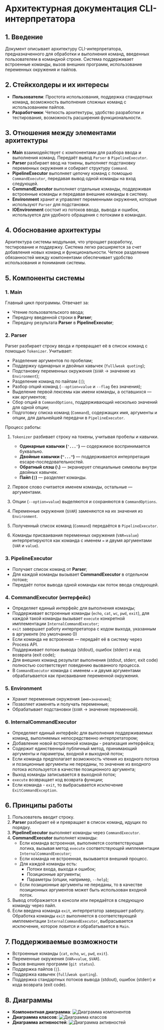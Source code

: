 # Архитектурная документация CLI-интерпретатора

## 1. Введение

Документ описывает архитектуру CLI-интерпретатора, предназначенного для обработки и выполнения команд, введенных пользователем в командной строке. Система поддерживает встроенные команды, вызов внешних программ, использование переменных окружения и пайпов.

## 2. Стейкхолдеры и их интересы

- **Пользователи**: Простота использования, поддержка стандартных команд, возможность выполнения сложных команд с использованием пайпов.
- **Разработчики**: Четкость архитектуры, удобство разработки и тестирования, возможность расширения функциональности.

## 3. Отношения между элементами архитектуры

- **Main** взаимодействует с компонентами для разбора ввода и выполнения команд. Передаёт вывод `Parser` в `PipelineExecutor`.
- **Parser** разбирает ввод на токены, выполняет подстановку переменных окружения и собирает структуру `Command`.
- **PipelineExecutor** выполняет цепочку команд с помощью `CommandExecutor`, передавая вывод одной команды на вход следующей.
- **CommandExecutor** выполняет отдельные команды, поддерживая встроенные команды и передавая внешние команды в систему.
- **Environment** хранит и управляет переменными окружения, которые используют `Parser` для подстановки.
- **IOEnvironment** состоит из потоков ввода, вывода и ошибок, используется для удобного обращения с потоками в командах.

## 4. Обоснование архитектуры

Архитектура системы модульная, что упрощает разработку, тестирование и поддержку. Система легко расширяется за счет добавления новых команд и функциональности. Четкое разделение обязанностей между компонентами обеспечивает удобство использования и понимания системы.

## 5. Компоненты системы

### 1. Main

Главный цикл программы. Отвечает за:

- Чтение пользовательского ввода;
- Передачу введенной строки в **Parser**;
- Передачу результата **Parser** в **PipelineExecutor**;

### 2. Parser

Parser разбирает строку ввода и превращает её в список команд с помощью `Tokenizer`. Учитывает:

- Разделение аргументов по пробелам;
- Поддержку одинарных и двойных кавычек (`full`/`weak quoting`);
- Подстановку переменных окружения (`$VAR` → значение из `Environment`);
- Разделение команд по пайпам (`|`);
- Разбор опций команд (`--option=value` и `--flag` без значения);
- Выделение первой лексемы как имени команды, а оставшихся — как аргументов;
- Сбор опций в `CommandOptions`, поддерживающий несколько значений для одной опции;
- Подготовку списка команд (`Command`), содержащих имя, аргументы и опции, для дальнейшей передачи в `PipelineExecutor`.

Процесс работы:

1. `Tokenizer` разбивает строку на токены, учитывая пробелы и кавычки.

    - **Одинарные кавычки (`'...'`)** — содержимое воспринимается буквально.
    - **Двойные кавычки (`"..."`)** — поддерживается интерпретация escape-последовательностей.
    - **Обратный слэш (`\`)** — экранирует специальные символы внутри двойных кавычек.
    - **Пайп (`|`)** — разделяет команды.

2. Первое слово считается именем команды, остальные — аргументами.
3. Опции (`--option=value`) выделяются и сохраняются в `CommandOptions`.
4. Переменные окружения (`$VAR`) заменяются на их значения из `Environment`.
5. Полученный список команд (`Command`) передаётся в `PipelineExecutor`.
6. Команды присваивания переменных окружения (`VAR=value`) интерпретируются как команда с именем `=` и двумя аргументами (`VAR` и `value`).
### 3. PipelineExecutor

- Получает список команд от **Parser**;
- Для каждой команды вызывает **CommandExecutor** в отдельном потоке;
- Передаёт поток вывода одной команды как поток ввода следующей.

### 4. CommandExecutor (интерфейс)

- Определяет единый интерфейс для выполнения команды;
- Поддерживает встроенные команды (`echo`, `cat`, `wc`, `pwd`, `exit`), для каждой такой команды вызывает `execute` конкретной имплементации `InternalCommandExecutor`;
- `exit` завершает работу интерпретатора с кодом выхода, указанным в аргументе (по умолчанию 0)
- Если команда не встроенная — передаёт её в систему через Process API.
- Поддерживает потоки вывода (stdout), ошибок (stderr) и код возврата (exit code);
- Для внешних команд результат выполнения (stdout, stderr, exit code) полностью соответствует поведению вызванного процесса.
- В `CommandExecutor` команда с именем `=` и двумя аргументами обрабатывается как присваивание переменной окружения.

### 5. Environment

- Хранит переменные окружения (`имя=значение`);
- Позволяет изменять и получать переменные;
- Обрабатывает подстановки (`$VAR` → значение переменной).

### 6. InternalCommandExecutor

- Определяет единый интерфейс для выполнения поддерживаемых команд, выполняемых непосредственно интерпретатором;
- Добавление новой встроенной команды - реализация интерфейса;
- Содержит единственный публичный метод, принимающий аргументы и параметры, входной и выходной поток;
- Если команда предполагает возможность чтения из входного потока и позиционные аргументы не переданы, то значение из входного потока используется в качестве позиционного аргумента;
- Выход команды записывается в выходной поток;
- `execute` возвращает код возврата функции;
- Если команда - `exit`, то выбрасывается исключение `ExitCommandException`.

## 6. Принципы работы

1. Пользователь вводит строку.
2. **Parser** разбирает её и превращает в список команд, идущих по порядку.
3. **PipelineExecutor** выполняет команды через `CommandExecutor`.
4. **CommandExecutor** выполняет команды:
    - Если команда встроенная, выполняется соответствующая логика, вызывая метод `execute` соответствующей имплементации `InternalCommandExecutor`;
    - Если команда не встроенная, вызывается внешний процесс.
    - Для каждой команды есть:
        - Потоки входа, выхода и ошибок;
        - Позиционные аргументы;
        - Параметры (опции, например, `--help`);
    - Если позиционные аргументы не переданы, то в качестве позиционных аргументов может быть использован входной поток.
5. Вывод отображается в консоли или передаётся в следующую команду через пайп.
6. Если введена команда `exit`, интерпретатор завершает работу. Обработка команды `exit` выполняется в соответствующей имплементации `InternalCommandExecutor`, выбрасывается исключение, которое ловится и обрабатывается в `Main`.

## 7. **Поддерживаемые возможности**

- Встроенные команды (`cat`, `echo`, `wc`, `pwd`, `exit`).
- Переменные окружения (`VAR=value`, `$VAR`).
- Вызов внешних программ (`git status`).
- Поддержка пайпов (`|`).
- Поддержка кавычек (`full`/`weak quoting`).
- Поддержка стандартных потоков вывода (stdout), ошибок (stderr) и кода возврата (exit code).

## 8. Диаграммы

- **Компонентная диаграмма**: ![Диаграмма компонентов](img/components_diag.png)
- **Диаграмма классов**: ![Диаграмма классов](img/class_diag.png)
- **Диаграмма активностей**: ![Диаграмма активностей](img/activity.png)
